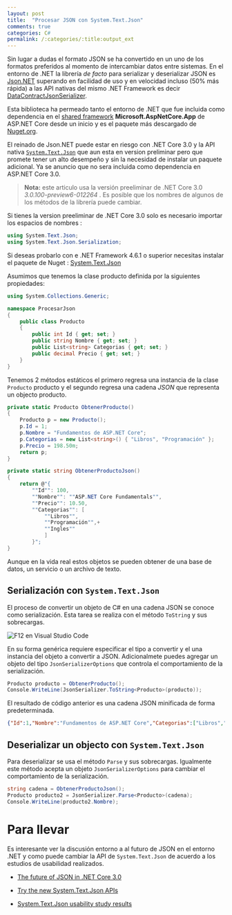 ```yaml
---
layout: post
title:  "Procesar JSON con System.Text.Json"
comments: true
categories: C#
permalink: /:categories/:title:output_ext
---
```


Sin lugar a dudas el formato JSON se ha convertido en un uno de los formatos preferidos al momento de intercambiar datos entre sistemas. En el entorno de .NET la librería _de facto_ para serializar y deserializar JSON es [Json.NET](https://www.newtonsoft.com/json) superando en facilidad de uso y en velocidad incluso (50% más rápida) a las API nativas del mismo .NET Framework es decir [DataContractJsonSerializer](https://docs.microsoft.com/dotnet/api/system.runtime.serialization.json.datacontractjsonserializer?view=netframework-4.8).

Esta biblioteca ha permeado tanto el entorno de .NET que fue incluida como dependencia en el <span lang="en">[shared framework](https://natemcmaster.com/blog/2018/08/29/netcore-primitives-2/)</span> **Microsoft.AspNetCore.App** de ASP.NET Core desde un inicio y es el paquete más descargado de [Nuget.org](https://www.nuget.org/stats).

El reinado de Json.NET puede estar en riesgo con .NET Core 3.0 y la API nativa [`System.Text.Json`](https://www.nuget.org/packages/System.Text.Json) que aun esta en version preliminar pero que promete tener un alto desempeño y sin la necesidad de instalar un paquete adicional. Ya se anuncio que no sera incluida como dependencia en ASP.NET Core 3.0.

> **Nota:** este articulo usa la versión preeliminar de .NET Core 3.0 *3.0.100-preview6-012264* . Es posible que los nombres de algunos de los métodos de la librería puede cambiar.

Si tienes la version preeliminar de .NET Core 3.0 solo es necesario importar los espacios de nombres :

```csharp
using System.Text.Json;
using System.Text.Json.Serialization;
```

Si deseas probarlo con e .NET Framework 4.6.1 o superior necesitas instalar el paquete de Nuget : [System.Text.Json](https://www.nuget.org/packages/System.Text.Json)

Asumimos que tenemos la clase producto definida por la siguientes propiedades:

```csharp
using System.Collections.Generic;

namespace ProcesarJson
{
    public class Producto
    {
        public int Id { get; set; }
        public string Nombre { get; set; }
        public List<string> Categorias { get; set; }
        public decimal Precio { get; set; }
    }
}
```

Tenemos 2 métodos estáticos el primero regresa una instancia de la clase `Producto` producto y el segundo regresa una cadena *JSON* que representa un objecto producto.

```csharp
private static Producto ObtenerProducto()
{
    Producto p = new Producto();
    p.Id = 1;
    p.Nombre = "Fundamentos de ASP.NET Core";
    p.Categorias = new List<string>() { "Libros", "Programación" };
    p.Precio = 198.50m;
    return p;
}

private static string ObtenerProductoJson()
{
    return @"{
        ""Id"": 100,
        ""Nombre"": ""ASP.NET Core Fundamentals"",
        ""Precio"": 10.50,
        ""Categorias"": [
            ""Libros"",
            ""Programación"",+
            ""Ingles""
            ]
        }";
}

```

Aunque en la vida real estos objetos se pueden obtener de una base de datos, un servicio o un archivo de texto.

## Serialización con `System.Text.Json`

El proceso de convertir un objeto de C# en una cadena JSON se conoce como serialización. Esta tarea se realiza con el método `ToString` y sus sobrecargas.

<img data-src="/img/json.webp" class="lazyload"  alt="F12 en Visual Studio Code"> 

En su forma genérica requiere especificar el tipo a convertir y  el  una instancia del objeto a convertir a JSON. Adicionalmete puedes agregar un objeto del tipo `JsonSerializerOptions` que controla el comportamiento de la serialización.

```csharp
Producto producto = ObtenerProducto();
Console.WriteLine(JsonSerializer.ToString<Producto>(producto));
```

El resultado de código anterior es una cadena JSON minificada de forma predeterminada.

```json
{"Id":1,"Nombre":"Fundamentos de ASP.NET Core","Categorias":["Libros","Programaci\u00f3n"],"Precio":198.50}
```  

## Deserializar un objecto con `System.Text.Json`

Para deserializar se usa el método `Parse` y sus sobrecargas. Igualmente este método acepta un objeto `JsonSerializerOptions` para cambiar el comportamiento de la serialización.

```csharp
string cadena = ObtenerProductoJson();
Producto producto2 = JsonSerializer.Parse<Producto>(cadena);
Console.WriteLine(producto2.Nombre);
```

# Para llevar

Es interesante ver la discusión entorno a al futuro de JSON en el entorno .NET y como puede cambiar la API de `System.Text.Json` de acuerdo a los estudios de usabilidad realizados.

* [The future of JSON in .NET Core 3.0](https://github.com/dotnet/corefx/issues/33115)

* [Try the new System.Text.Json APIs](https://devblogs.microsoft.com/dotnet/try-the-new-system-text-json-apis/)

* [System.Text.Json usability study results](https://github.com/dotnet/announcements/issues/117)